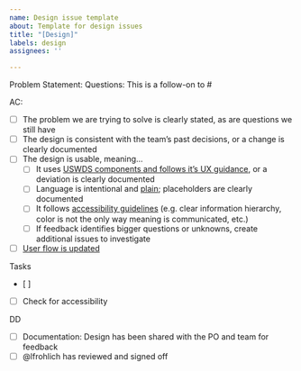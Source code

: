 ```yaml
---
name: Design issue template
about: Template for design issues
title: "[Design]"
labels: design
assignees: ''

---
```


Problem Statement:
Questions:
This is a follow-on to #

AC: 
- [ ] The problem we are trying to solve is clearly stated, as are questions we still have 
- [ ] The design is consistent with the team’s past decisions, or a change is clearly documented 
- [ ] The design is usable, meaning... 
   - [ ] It uses [USWDS components and follows it’s UX guidance](https://designsystem.digital.gov/components/), or a deviation is clearly documented 
   - [ ] Language is intentional and [plain](https://plainlanguage.gov/guidelines/); placeholders are clearly documented 
   - [ ] It follows [accessibility guidelines](https://accessibility.digital.gov/) (e.g. clear information hierarchy, color is not the only way meaning is communicated, etc.) 
   - [ ] If feedback identifies bigger questions or unknowns, create additional issues to investigate 
- [ ] [User flow is updated](https://www.figma.com/file/irgQPLTrajxCXNiYBTEnMV/TDP-Mockups-For-Feedback?node-id=2441%3A12231)

Tasks
- [ ]
- [ ] Check for accessibility

DD
- [ ] Documentation: Design has been shared with the PO and team for feedback
- [ ] @lfrohlich has reviewed and signed off
